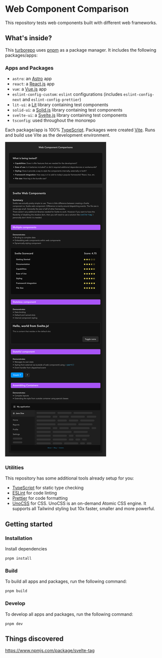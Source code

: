 # Web Component Comparison

This repository tests web components built with different web frameworks.

## What's inside?

This [turborepo](https://turborepo.org/) uses [pnpm](https://pnpm.io) as a package manager. It includes the following packages/apps:

### Apps and Packages

- `astro`: an [Astro](https://astro.build/) app
- `react`: a [React.js](https://reactjs.org/) app
- `vue`: a [Vue.js](https://vuejs.org/) app
- `eslint-config-custom`: `eslint` configurations (includes `eslint-config-next` and `eslint-config-prettier`)
- `lit-ui`: a [Lit](https://lit.dev/) library containing test components
- `solid-ui`: a [Solid.js](https://www.solidjs.com/) library containing test components
- `svelte-ui`: a [Svelte.js](https://svelte.dev/) library containing test components
- `tsconfig`: used throughout the monorepo

Each package/app is 100% [TypeScript](https://www.typescriptlang.org/). Packages were created [Vite](https://vitejs.dev/). Runs and build use Vite as the development environment.

![Screenshot](/assets/screenshot.png)

### Utilities

This repository has some additional tools already setup for you:

- [TypeScript](https://www.typescriptlang.org/) for static type checking
- [ESLint](https://eslint.org/) for code linting
- [Prettier](https://prettier.io) for code formatting
- [UnoCSS](https://github.com/unocss/unocss) for CSS. UnoCSS is an on-demand Atomic CSS engine. It supports all Tailwind styling but 10x faster, smaller and more powerful.


## Getting started

### Installation

Install dependencies

```
pnpm install
```

### Build

To build all apps and packages, run the following command:

```
pnpm build
```

### Develop

To develop all apps and packages, run the following command:

```
pnpm dev
```

## Things discovered

https://www.npmjs.com/package/svelte-tag
